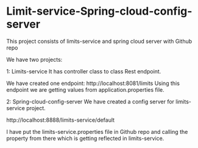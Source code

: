 # Limit-service-Spring-cloud-config-server
This project consists of limits-service and spring cloud server with Github repo

We have two projects:

1: Limits-service
It has controller class to class Rest endpoint. 

We have created one endpoint: http://localhost:8081/limits
Using this endpoint we are getting values from application.properties file.

2: Spring-cloud-config-server
We have created a config server for limits-service project.

http://localhost:8888/limits-service/default

I have put the limits-service.properties file in Github repo and calling the property from there which is getting reflected in limits-service.
